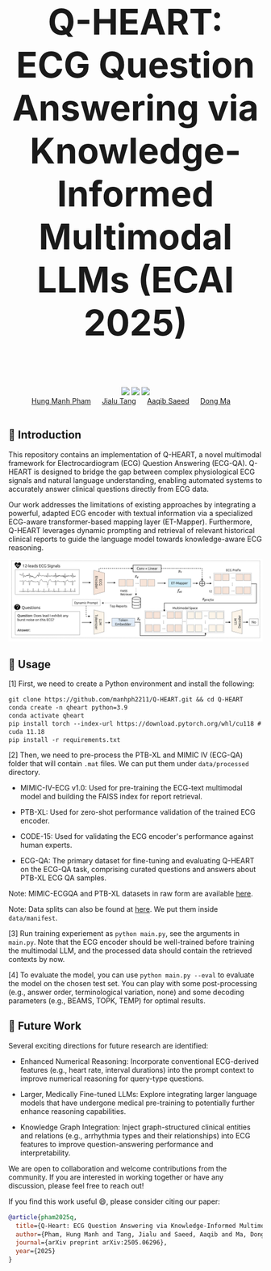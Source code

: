 
<div align="center" style="font-size: 5em;">
  <strong>Q-HEART: ECG Question Answering via Knowledge-Informed Multimodal LLMs (ECAI 2025)</strong>
  <br> </br> 
</div>

<div align="center"> 
<a href="https://github.com/manhph2211/Q-HEART/"><img src="https://img.shields.io/badge/Website-QHEART WebPage-blue?style=for-the-badge"></a>
<a href="https://arxiv.org/pdf/2505.06296"><img src="https://img.shields.io/badge/arxiv-Paper-red?style=for-the-badge"></a>
<a href="https://huggingface.co/Manhph2211/Q-HEART"><img src="https://img.shields.io/badge/Checkpoint-%F0%9F%A4%97%20Hugging%20Face-White?style=for-the-badge"></a>
</div>

<div align="center">
  <a href="https://github.com/manhph2211/" target="_blank">Hung&nbsp;Manh&nbsp;Pham</a> &emsp;
  <a href="" target="_blank">Jialu&nbsp;Tang</a> &emsp;
  <a href="https://aqibsaeed.github.io/" target="_blank">Aaqib&nbsp;Saeed</a> &emsp;
  <a href="https://www.dongma.info/" target="_blank">Dong&nbsp;Ma</a> &emsp;
</div>
<br>


## 🚀 Introduction

This repository contains an implementation of Q-HEART, a novel multimodal framework for Electrocardiogram (ECG) Question Answering (ECG-QA). Q-HEART is designed to bridge the gap between complex physiological ECG signals and natural language understanding, enabling automated systems to accurately answer clinical questions directly from ECG data.

Our work addresses the limitations of existing approaches by integrating a powerful, adapted ECG encoder with textual information via a specialized ECG-aware transformer-based mapping layer (ET-Mapper). Furthermore, Q-HEART leverages dynamic prompting and retrieval of relevant historical clinical reports to guide the language model towards knowledge-aware ECG reasoning.


<div align="center">
    <img src="assets/Q-HEART.png" alt="Illustration of our contrastive masked ECG-language modeling technique"/>
</div>

## 📖 Usage

[1] First, we need to create a Python environment and install the following:

```
git clone https://github.com/manhph2211/Q-HEART.git && cd Q-HEART
conda create -n qheart python=3.9
conda activate qheart
pip install torch --index-url https://download.pytorch.org/whl/cu118 # cuda 11.18
pip install -r requirements.txt
```

[2] Then, we need to pre-process the PTB-XL and MIMIC IV (ECG-QA) folder that will contain `.mat` files. We can put them under `data/processed` directory.

- MIMIC-IV-ECG v1.0: Used for pre-training the ECG-text multimodal model and building the FAISS index for report retrieval.

- PTB-XL: Used for zero-shot performance validation of the trained ECG encoder.

- CODE-15: Used for validating the ECG encoder's performance against human experts.

- ECG-QA: The primary dataset for fine-tuning and evaluating Q-HEART on the ECG-QA task, comprising curated questions and answers about PTB-XL ECG QA samples.

Note: MIMIC-ECGQA and PTB-XL datasets in raw form are available [here](https://github.com/Jwoo5/ecg-qa/tree/master).

Note: Data splits can also be found at [here](https://github.com/Jwoo5/ecg-qa/tree/master). We put them inside `data/manifest`.

[3] Run training experiement as `python main.py`, see the arguments in `main.py`. Note that the ECG encoder should be well-trained before training the multimodal LLM, and the processed data should contain the retrieved contexts by now. 

[4] To evaluate the model, you can use `python main.py --eval` to evaluate the model on the chosen test set. You can play with some post-processing (e.g., answer order, terminological variation, none) and some decoding parameters (e.g., BEAMS, TOPK, TEMP) for optimal results.

## 📄 Future Work

Several exciting directions for future research are identified:

- Enhanced Numerical Reasoning: Incorporate conventional ECG-derived features (e.g., heart rate, interval durations) into the prompt context to improve numerical reasoning for query-type questions.

- Larger, Medically Fine-tuned LLMs: Explore integrating larger language models that have undergone medical pre-training to potentially further enhance reasoning capabilities.

- Knowledge Graph Integration: Inject graph-structured clinical entities and relations (e.g., arrhythmia types and their relationships) into ECG features to improve question-answering performance and interpretability.

We are open to collaboration and welcome contributions from the community. If you are interested in working together or have any discussion, please feel free to reach out!

If you find this work useful 😄, please consider citing our paper:

```bibtex
@article{pham2025q,
  title={Q-Heart: ECG Question Answering via Knowledge-Informed Multimodal LLMs},
  author={Pham, Hung Manh and Tang, Jialu and Saeed, Aaqib and Ma, Dong},
  journal={arXiv preprint arXiv:2505.06296},
  year={2025}
}
```
